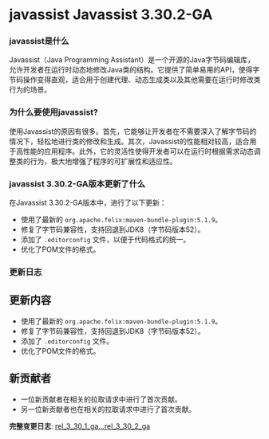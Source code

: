 # javassist Javassist 3.30.2-GA
### javassist是什么

Javassist（Java Programming Assistant）是一个开源的Java字节码编辑库，允许开发者在运行时动态地修改Java类的结构。它提供了简单易用的API，使得字节码操作变得直观，适合用于创建代理、动态生成类以及其他需要在运行时修改类行为的场景。

### 为什么要使用javassist?

使用Javassist的原因有很多。首先，它能够让开发者在不需要深入了解字节码的情况下，轻松地进行类的修改和生成。其次，Javassist的性能相对较高，适合用于高性能的应用程序。此外，它的灵活性使得开发者可以在运行时根据需求动态调整类的行为，极大地增强了程序的可扩展性和适应性。

### javassist 3.30.2-GA版本更新了什么

在Javassist 3.30.2-GA版本中，进行了以下更新：

- 使用了最新的 `org.apache.felix:maven-bundle-plugin:5.1.9`。
- 修复了字节码兼容性，支持回退到JDK8（字节码版本52）。
- 添加了 `.editorconfig` 文件，以便于代码格式的统一。
- 优化了POM文件的格式。

### 更新日志

## 更新内容
- 使用了最新的 `org.apache.felix:maven-bundle-plugin:5.1.9`。
- 修复了字节码兼容性，支持回退到JDK8（字节码版本52）。
- 添加了 `.editorconfig` 文件。
- 优化了POM文件的格式。

## 新贡献者
- 一位新贡献者在相关的拉取请求中进行了首次贡献。
- 另一位新贡献者也在相关的拉取请求中进行了首次贡献。

**完整变更日志**: [rel_3_30_1_ga...rel_3_30_2_ga](https://github.com/jboss-javassist/javassist/compare/rel_3_30_1_ga...rel_3_30_2_ga)